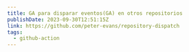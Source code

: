 ```yaml
---
title: GA para disparar eventos(GA) en otros repositorios
publishDate: 2023-09-30T12:51:15Z
link: https://github.com/peter-evans/repository-dispatch
tags:
  - github-action
---
```

